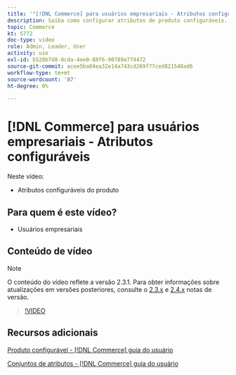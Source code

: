```yaml
---
title: '"[!DNL Commerce] para usuários empresariais - Atributos configuráveis"'
description: Saiba como configurar atributos de produto configuráveis.
topic: Commerce
kt: 5772
doc-type: video
role: Admin, Leader, User
activity: use
exl-id: b528b7d8-0cda-4ee0-88f6-90789e774472
source-git-commit: acee5ba84ea32e14a743cd269f77ced821548ad6
workflow-type: tm+mt
source-wordcount: '87'
ht-degree: 0%

---
```


# [!DNL Commerce] para usuários empresariais - Atributos configuráveis

Neste vídeo:

- Atributos configuráveis do produto

## Para quem é este vídeo?

- Usuários empresariais

## Conteúdo de vídeo

>[!NOTE]
>
>O conteúdo do vídeo reflete a versão 2.3.1. Para obter informações sobre atualizações em versões posteriores, consulte o [ 2.3.x](https://devdocs.magento.com/guides/v2.3/release-notes/bk-release-notes.html) e [2.4.x](https://devdocs.magento.com/guides/v2.4/release-notes/bk-release-notes.html) notas de versão.

>[!VIDEO](https://video.tv.adobe.com/v/35957?quality=12&learn=on)

## Recursos adicionais

[Produto configurável - [!DNL Commerce] guia do usuário](https://docs.magento.com/user-guide/catalog/product-create-configurable.html)

[Conjuntos de atributos - [!DNL Commerce] guia do usuário](https://docs.magento.com/user-guide/stores/attribute-sets.html)
